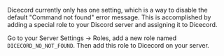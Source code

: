 Dicecord currently only has one setting, which is a way to disable the default "Command not found" error message. This is accomplished by adding a special role to your Discord server and assigning it
to Dicecord.

Go to your Server Settings → Roles, add a new role named `DICECORD_NO_NOT_FOUND`. Then add this role to Dicecord on your server.